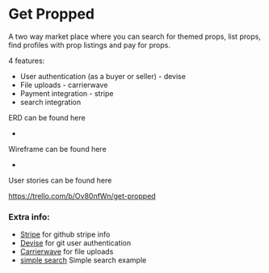# Get Propped

A two way market place where you can search for themed props, list props, find profiles with prop listings and pay for props.

4 features:

 * User authentication (as a buyer or seller) - devise
 * File uploads - carrierwave
 * Payment integration - stripe
 * search integration

ERD can be found here

*

Wireframe can be found here

*

User stories can be found here

https://trello.com/b/Ov80nfWn/get-propped



### Extra info:

 * [Stripe](https://github.com/stripe/stripe-ruby) for github stripe info
 * [Devise](https://github.com/plataformatec/devise) for git user authentication
 * [Carrierwave](https://github.com/carrierwaveuploader/carrierwave) for file uploads
 * [simple search](https://rubyplus.com/articles/3381-Simple-Search-Form-in-Rails-5) Simple search example
